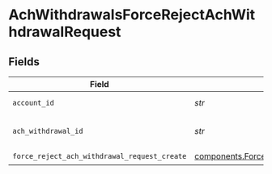# AchWithdrawalsForceRejectAchWithdrawalRequest


## Fields

| Field                                                                                                                | Type                                                                                                                 | Required                                                                                                             | Description                                                                                                          | Example                                                                                                              |
| -------------------------------------------------------------------------------------------------------------------- | -------------------------------------------------------------------------------------------------------------------- | -------------------------------------------------------------------------------------------------------------------- | -------------------------------------------------------------------------------------------------------------------- | -------------------------------------------------------------------------------------------------------------------- |
| `account_id`                                                                                                         | *str*                                                                                                                | :heavy_check_mark:                                                                                                   | The account id.                                                                                                      | 01H8FB90ZRRFWXB4XC2JPJ1D4Y                                                                                           |
| `ach_withdrawal_id`                                                                                                  | *str*                                                                                                                | :heavy_check_mark:                                                                                                   | The achWithdrawal id.                                                                                                | 20230620500726                                                                                                       |
| `force_reject_ach_withdrawal_request_create`                                                                         | [components.ForceRejectAchWithdrawalRequestCreate](../../models/components/forcerejectachwithdrawalrequestcreate.md) | :heavy_check_mark:                                                                                                   | N/A                                                                                                                  |                                                                                                                      |